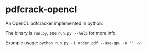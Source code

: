 pdfcrack-opencl
===============

An OpenCL pdfcracker implemented in python.

The binary is `run.py`, see `run.py --help` for more info.

Example usage: `python run.py -i order.pdf --use-gpu -u '' -v`
